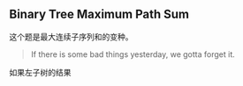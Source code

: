Binary Tree Maximum Path Sum
----------------------------

这个题是最大连续子序列和的变种。

> If there is some bad things yesterday, we gotta forget it.

如果左子树的结果